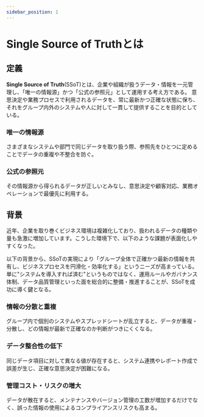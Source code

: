 ```yaml
---
sidebar_position: 1
---
```


# Single Source of Truthとは

## 定義

**Single Source of Truth**(SSoT)とは、企業や組織が扱うデータ・情報を一元管理し、「唯一の情報源」かつ「公式の参照元」として運用する考え方である。
意思決定や業務プロセスで利用されるデータを、常に最新かつ正確な状態に保ち、それをグループ内外のシステムや人に対して一貫して提供することを目的としている。

### 唯一の情報源
さまざまなシステムや部門で同じデータを取り扱う際、参照先をひとつに定めることでデータの重複や不整合を防ぐ。

### 公式の参照元
その情報源から得られるデータが正しいとみなし、意思決定や顧客対応、業務オペレーションで最優先に利用する。

## 背景

近年、企業を取り巻くビジネス環境は複雑化しており、扱われるデータの種類や量も急激に増加しています。こうした環境下で、以下のような課題が表面化しやすくなった。

以下の背景から、SSoTの実現により「グループ全体で正確かつ最新の情報を共有し、ビジネスプロセスを円滑化・効率化する」というニーズが高まっている。
単に"システムを導入すれば済む"というものではなく、運用ルールやガバナンス体制、データ品質管理といった面を総合的に整備・推進することが、SSoTを成功に導く鍵となる。

### 情報の分散と重複
グループ内で個別のシステムやスプレッドシートが乱立すると、データが重複・分散し、どの情報が最新で正確なのか判断がつきにくくなる。

### データ整合性の低下
同じデータ項目に対して異なる値が存在すると、システム連携やレポート作成で誤差が生じ、正確な意思決定が困難になる。

### 管理コスト・リスクの増大
データが散在すると、メンテナンスやバージョン管理の工数が増加するだけでなく、誤った情報の使用によるコンプライアンスリスクも高まる。
